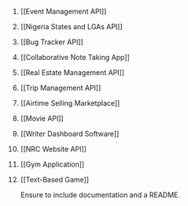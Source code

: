 1. [[Event Management API]]
2. [[Nigeria States and LGAs API]]
3. [[Bug Tracker API]]
4. [[Collaborative Note Taking App]]
5. [[Real Estate Management API]] 
6. [[Trip Management API]]
7. [[Airtime Selling Marketplace]]
8. [[Movie API]]
9. [[Writer Dashboard Software]]
10. [[NRC Website API]] 
11. [[Gym Application]]
12. [[Text-Based Game]]


	Ensure to include documentation and a README.
